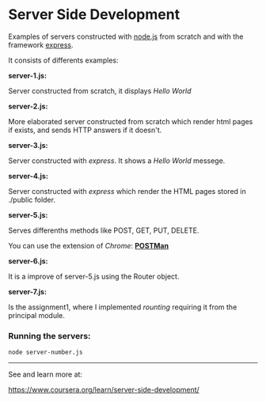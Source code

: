 # Server Side Development

Examples of servers constructed with [node.js](www.nodejs.org) from scratch and with
the framework [express](http://expressjs.com/).

It consists of differents examples:

**server-1.js:**

Server constructed from scratch, it displays _Hello World_

**server-2.js:**

More elaborated server constructed from scratch which render html pages if exists, and
sends HTTP answers if it doesn't.

**server-3.js:**

Server constructed with _express_. It shows a _Hello World_ messege.

**server-4.js:**

Server constructed with _express_ which render the HTML pages stored in ./public
folder.

**server-5.js:**

Serves differenths methods like POST, GET, PUT, DELETE.

You can use the extension of _Chrome_: [__POSTMan__](https://chrome.google.com/webstore/detail/postman/fhbjgbiflinjbdggehcddcbncdddomop)

**server-6.js:**

It is a improve of server-5.js using the Router object.

**server-7.js:**

Is the assignment1, where I implemented _rounting_ requiring it from the principal module. 

### Running the servers:


```
node server-number.js
```

______________________________________________________

See and learn more at:

https://www.coursera.org/learn/server-side-development/
